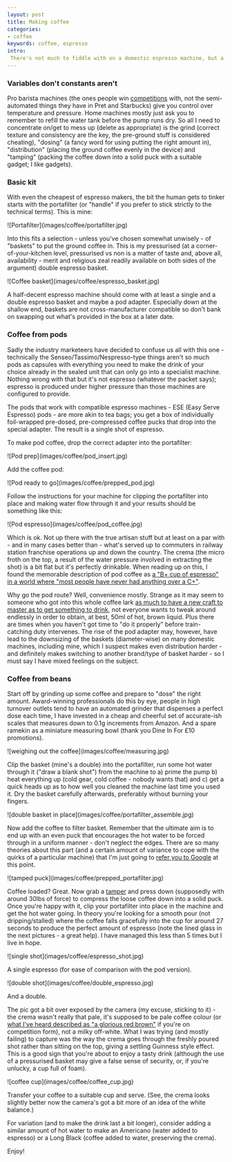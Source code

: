 ```yaml
---
layout: post
title: Making coffee
categories: 
- coffee
keywords: coffee, espresso
intro:
 There's not much to fiddle with on a domestic espresso machine, but a surprising amount of things to get wrong...
---
```


### Variables don't constants aren't

Pro barista machines (the ones people win [competitions](http://en.wikipedia.org/wiki/World_Barista_Championship) with, not the semi-automated things they have in Pret and Starbucks) give you control over temperature and pressure. Home machines mostly just ask you to remember to refill the water tank before the pump runs dry. So all I need to concentrate on/get to mess up (delete as appropriate) is the grind (correct texture and consistency are the key, the pre-ground stuff is considered cheating), "dosing" (a fancy word for using putting the right amount in), "distribution" (placing the ground coffee evenly in the device) and "tamping" (packing the coffee down into a solid puck with a suitable gadget; I like gadgets).

### Basic kit

With even the cheapest of espresso makers, the bit the human gets to tinker starts with the portafilter (or "handle" if you prefer to stick strictly to the technical terms). This is mine:

<p class="centered" markdown="1">
  ![Portafilter](images/coffee/portafilter.jpg)
</p>

Into this fits a selection - unless you've chosen somewhat unwisely - of "baskets" to put the ground coffee in. This is my pressurised (at a corner-of-your-kitchen level, pressurised vs non is a matter of taste and, above all, availability - merit and religious zeal readily available on both sides of the argument) double espresso basket. 

<p class="centered" markdown="1">
  ![Coffee basket](images/coffee/espresso_basket.jpg)
</p>

A half-decent espresso machine should come with at least a single and a double espresso basket and maybe a pod adapter. Especially down at the shallow end, baskets are not cross-manufacturer compatible so don't bank on swapping out what's provided in the box at a later date.

### Coffee from pods

Sadly the industry marketeers have decided to confuse us all with this one - technically the Senseo/Tassimo/Nespresso-type things aren't so much pods as capsules with everything you need to make the drink of your choice already in the sealed unit that can only go into a specialist machine. Nothing wrong with that but it's not espresso (whatever the packet says); espresso is produced under higher pressure than those machines are configured to provide.

The pods that work with compatible espresso machines - ESE (Easy Serve Espresso) pods - are more akin to tea bags; you get a box of individually foil-wrapped pre-dosed, pre-compressed coffee pucks that drop into the special adapter. The result is a single shot of espresso.

To make pod coffee, drop the correct adapter into the portafilter:

<p class="centered" markdown="1">
  ![Pod prep](images/coffee/pod_insert.jpg)
</p>

Add the coffee pod:

<p class="centered" markdown="1">
  ![Pod ready to go](images/coffee/prepped_pod.jpg)
</p>

Follow the instructions for your machine for clipping the portafilter into place and making water flow through it and your results should be something like this:

<p class="centered" markdown="1">
  ![Pod espresso](images/coffee/pod_coffee.jpg)
</p>

Which is ok. Not up there with the true artisan stuff but at least on a par with - and in many cases better than - what's served up to commuters in railway station franchise operations up and down the country. The crema (the micro froth on the top, a result of the water pressure involved in extracting the shot) is a bit flat but it's perfectly drinkable. When reading up on this, I found the memorable description of pod coffee as [a "B+ cup of espresso" in a world where "most people have never had anything over a C+"](http://www.podmerchant.com/coffee/espresso/pods/espresso-pods.html).

Why go the pod route? Well, convenience mostly. Strange as it may seem to someone who got into this whole coffee lark [as much to have a new craft to master as to get something to drink](coffee-behavioural-therapy.html), not everyone wants to tweak around endlessly in order to obtain, at best, 50ml of hot, brown liquid. Plus there are times when you haven't got time to "do it properly" before train-catching duty intervenes. The rise of the pod adapter may, however, have lead to the downsizing of the baskets (diameter-wise) on many domestic machines, including mine, which I suspect makes even distribution harder - and definitely makes switching to another brand/type of basket harder - so I must say I have mixed feelings on the subject.

### Coffee from beans

Start off by grinding up some coffee and prepare to "dose" the right amount. Award-winning professionals do this by eye, people in high turnover outlets tend to have an automated grinder that dispenses a perfect dose each time, I have invested in a cheap and cheerful set of accurate-ish scales that measures down to 0.1g increments from Amazon. And a spare ramekin as a miniature measuring bowl (thank you Dine In For £10 promotions).

<p class="centered" markdown="1">
  ![weighing out the coffee](images/coffee/measuring.jpg)
</p>

Clip the basket (mine's a double) into the portafilter, run some hot water through it ("draw a blank shot") from the machine to a) prime the pump b) heat everything up (cold gear, cold coffee - nobody wants that) and c) get a quick heads up as to how well you cleaned the machine last time you used it. Dry the basket carefully afterwards, preferably without burning your fingers. 

<p class="centered" markdown="1">
  ![double basket in place](images/coffee/portafilter_assemble.jpg)
</p>

Now add the coffee to filter basket. Remember that the ultimate aim is to end up with an even puck that encourages the hot water to be forced through in a uniform manner - don't neglect the edges. There are so many theories about this part (and a certain amount of variance to cope with the quirks of a particular machine) that I'm just going to [refer you to Google](https://www.google.co.uk/search?q=coffee+distribution+espresso) at this point. 

<p class="centered" markdown="1">
  ![tamped puck](images/coffee/prepped_portafilter.jpg)
</p>

Coffee loaded? Great. Now grab a [tamper](http://www.coffeehit.co.uk/coffee-tampers/c26) and press down (supposedly with around 30lbs of force) to compress the loose coffee down into a solid puck. Once you're happy with it, clip your portafilter into place in the machine and get the hot water going. In theory you're looking for a smooth pour (not dripping/stalled) where the coffee falls gracefully into the cup for around 27 seconds to produce the perfect amount of espresso (note the lined glass in the next pictures - a great help). I have managed this less than 5 times but I live in hope.

<p class="centered" markdown="1">
  ![single shot](images/coffee/espresso_shot.jpg)
</p>

A single espresso (for ease of comparison with the pod version).

<p class="centered" markdown="1">
  ![double shot](images/coffee/double_espresso.jpg)
</p>

And a double.

The pic got a bit over exposed by the camera (my excuse, sticking to it) - the crema wasn't really that pale, it's supposed to be pale coffee colour (or [what I've heard described as "a glorious red brown"](http://instagram.com/p/XaeDQJL2Gs/) if you're on competition form), not a milky off-white. What I was trying (and mostly failing) to capture was the way the crema goes through the freshly poured shot rather than sitting on the top, giving a settling Guinness style effect. This is a good sign that you're about to enjoy a tasty drink (although the use of a pressurised basket may give a false sense of security, or, if you're unlucky, a cup full of foam).

<p class="centered" markdown="1">
  ![coffee cup](images/coffee/coffee_cup.jpg)
</p>

Transfer your coffee to a suitable cup and serve. (See, the crema looks slightly better now the camera's got a bit more of an idea of the white balance.)

For variation (and to make the drink last a bit longer), consider adding a similar amount of hot water to make an Americano (water added to espresso) or a Long Black (coffee added to water, preserving the crema).

Enjoy!